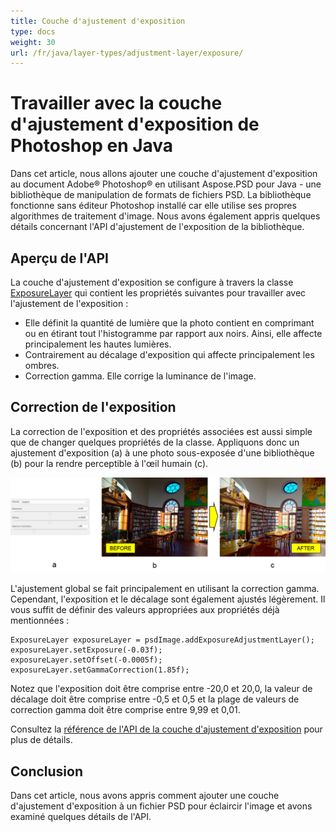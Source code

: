```yaml
---
title: Couche d'ajustement d'exposition
type: docs
weight: 30
url: /fr/java/layer-types/adjustment-layer/exposure/
---
```


# Travailler avec la couche d'ajustement d'exposition de Photoshop en Java

Dans cet article, nous allons ajouter une couche d'ajustement d'exposition au document Adobe® Photoshop® en utilisant Aspose.PSD pour Java - une bibliothèque de manipulation de formats de fichiers PSD. La bibliothèque fonctionne sans éditeur Photoshop installé car elle utilise ses propres algorithmes de traitement d'image. Nous avons également appris quelques détails concernant l'API d'ajustement de l'exposition de la bibliothèque.

## Aperçu de l'API

La couche d'ajustement d'exposition se configure à travers la classe [ExposureLayer](https://reference.aspose.com/psd/java/com.aspose.psd.fileformats.psd.layers.adjustmentlayers/exposurelayer) qui contient les propriétés suivantes pour travailler avec l'ajustement de l'exposition :

- Elle définit la quantité de lumière que la photo contient en comprimant ou en étirant tout l'histogramme par rapport aux noirs. Ainsi, elle affecte principalement les hautes lumières.
- Contrairement au décalage d'exposition qui affecte principalement les ombres.
- Correction gamma. Elle corrige la luminance de l'image.

## Correction de l'exposition

La correction de l'exposition et des propriétés associées est aussi simple que de changer quelques propriétés de la classe. Appliquons donc un ajustement d'exposition (a) à une photo sous-exposée d'une bibliothèque (b) pour la rendre perceptible à l'œil humain (c).

![Exemple de couche d'ajustement d'exposition](exposure-adjustment-layer-figure-1.png)

L'ajustement global se fait principalement en utilisant la correction gamma. Cependant, l'exposition et le décalage sont également ajustés légèrement. Il vous suffit de définir des valeurs appropriées aux propriétés déjà mentionnées :

    ExposureLayer exposureLayer = psdImage.addExposureAdjustmentLayer();
    exposureLayer.setExposure(-0.03f);
    exposureLayer.setOffset(-0.0005f);
    exposureLayer.setGammaCorrection(1.85f);

Notez que l'exposition doit être comprise entre -20,0 et 20,0, la valeur de décalage doit être comprise entre -0,5 et 0,5 et la plage de valeurs de correction gamma doit être comprise entre 9,99 et 0,01.

Consultez la [référence de l'API de la couche d'ajustement d'exposition](https://reference.aspose.com/psd/java/com.aspose.psd.fileformats.psd.layers.adjustmentlayers/ExposureLayer) pour plus de détails.

## Conclusion

Dans cet article, nous avons appris comment ajouter une couche d'ajustement d'exposition à un fichier PSD pour éclaircir l'image et avons examiné quelques détails de l'API.
